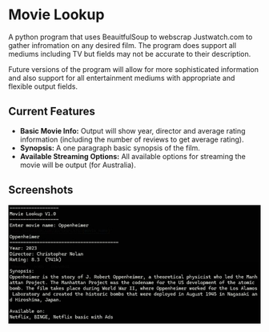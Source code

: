 # Movie Lookup
A python program that uses BeauitfulSoup to webscrap Justwatch.com to gather infromation on any desired film. The program does support all mediums including TV but fields may not be accurate to their description.

Future versions of the program will allow for more sophisticated information and also support for all entertainment mediums with appropriate and flexible output fields.

## Current Features
- **Basic Movie Info:** Output will show year, director and average rating information (including the number of reviews to get average rating).
- **Synopsis:** A one paragraph basic synopsis of the film.
- **Available Streaming Options:** All available options for streaming the movie will be output (for Australia). 

## Screenshots
![](screenshots\movie_lookup.jpg)
